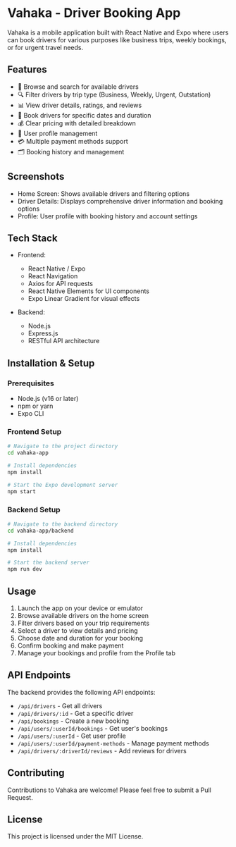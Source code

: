 # Vahaka - Driver Booking App

Vahaka is a mobile application built with React Native and Expo where users can book drivers for various purposes like business trips, weekly bookings, or for urgent travel needs.

## Features

- 🚗 Browse and search for available drivers
- 🔍 Filter drivers by trip type (Business, Weekly, Urgent, Outstation)
- 📊 View driver details, ratings, and reviews
- 📅 Book drivers for specific dates and duration
- 💰 Clear pricing with detailed breakdown
- 👤 User profile management
- 💳 Multiple payment methods support
- 🗂️ Booking history and management

## Screenshots

- Home Screen: Shows available drivers and filtering options
- Driver Details: Displays comprehensive driver information and booking options
- Profile: User profile with booking history and account settings

## Tech Stack

- Frontend:
  - React Native / Expo
  - React Navigation
  - Axios for API requests
  - React Native Elements for UI components
  - Expo Linear Gradient for visual effects

- Backend:
  - Node.js
  - Express.js
  - RESTful API architecture

## Installation & Setup

### Prerequisites

- Node.js (v16 or later)
- npm or yarn
- Expo CLI

### Frontend Setup

```bash
# Navigate to the project directory
cd vahaka-app

# Install dependencies
npm install

# Start the Expo development server
npm start
```

### Backend Setup

```bash
# Navigate to the backend directory
cd vahaka-app/backend

# Install dependencies
npm install

# Start the backend server
npm run dev
```

## Usage

1. Launch the app on your device or emulator
2. Browse available drivers on the home screen
3. Filter drivers based on your trip requirements
4. Select a driver to view details and pricing
5. Choose date and duration for your booking
6. Confirm booking and make payment
7. Manage your bookings and profile from the Profile tab

## API Endpoints

The backend provides the following API endpoints:

- `/api/drivers` - Get all drivers
- `/api/drivers/:id` - Get a specific driver
- `/api/bookings` - Create a new booking
- `/api/users/:userId/bookings` - Get user's bookings
- `/api/users/:userId` - Get user profile
- `/api/users/:userId/payment-methods` - Manage payment methods
- `/api/drivers/:driverId/reviews` - Add reviews for drivers

## Contributing

Contributions to Vahaka are welcome! Please feel free to submit a Pull Request.

## License

This project is licensed under the MIT License.
